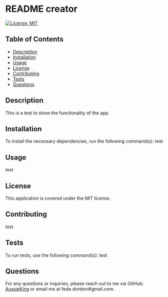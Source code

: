 
# README creator

[![License: MIT](https://img.shields.io/badge/License-MIT-yellow.svg)](LICENSE.md)

## Table of Contents
- [Description](#description)
- [Installation](#installation)
- [Usage](#usage)
- [License](#license)
- [Contributing](#contributing)
- [Tests](#tests)
- [Questions](#questions)

## Description
This is a test to show the functionality of the app.

## Installation
To install the necessary dependencies, run the following command(s):
test

## Usage
test

## License
This application is covered under the MIT license.

## Contributing
test

## Tests
To run tests, use the following command(s):
test

## Questions
For any questions or inquiries, please reach out to me via GitHub: [AussieKing](https://github.com/AussieKing) or email me at fede.dordoni#gmail.com.
